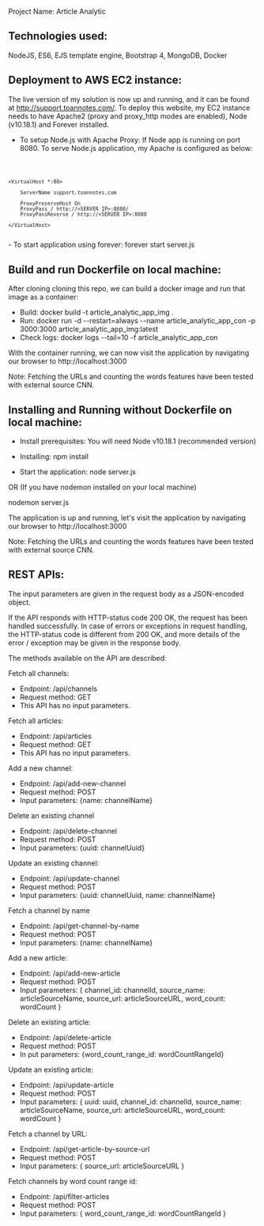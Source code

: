 Project Name: Article Analytic

## Technologies used:

NodeJS, ES6, EJS template engine, Bootstrap 4, MongoDB, Docker

## Deployment to AWS EC2 instance:

The live version of my solution is now up and running, and it can be found at http://support.toannotes.com/. To deploy this website, my EC2 instance needs to have Apache2 (proxy and proxy_http modes are enabled), Node (v10.18.1) and Forever installed.

- To setup Node.js with Apache Proxy:
If Node app is running on port 8080. To serve Node.js application, my Apache is configured as below:
<code>
    
    <VirtualHost *:80>

        ServerName support.toannotes.com

        ProxyPreserveHost On
        ProxyPass / http://<SERVER IP>:8080/
        ProxyPassReverse / http://<SERVER IP>:8080

    </VirtualHost>
    
</code>
- To start application using forever:
forever start server.js

## Build and run Dockerfile on local machine:

After cloning cloning this repo, we can build a docker image and run that image as a container:

- Build: docker build -t article_analytic_app_img .
- Run: docker run -d --restart=always --name article_analytic_app_con -p 3000:3000 article_analytic_app_img:latest
- Check logs: docker logs --tail=10 -f article_analytic_app_con

With the container running, we can now visit the application by navigating our browser to http://localhost:3000

Note: Fetching the URLs and counting the words features have been tested with external source CNN.

## Installing and Running without Dockerfile on local machine:

- Install prerequisites:
You will need Node v10.18.1 (recommended version)

- Installing:
npm install

- Start the application:
node server.js

OR (If you have nodemon installed on your local machine)

nodemon server.js

The application is up and running, let's visit the application by navigating our browser to http://localhost:3000

Note: Fetching the URLs and counting the words features have been tested with external source CNN.

## REST APIs:
The input parameters are given in the request body as a JSON-encoded object.

If the API responds with HTTP-status code 200 OK, the request has been handled successfully. In case of errors or exceptions in request handling, the HTTP-status code is different from 200 OK, and more details of the error / exception may be given in the response body.

The methods available on the API are described:

Fetch all channels:
+ Endpoint: /api/channels
+ Request method: GET
+ This API has no input parameters.

Fetch all articles:
+ Endpoint: /api/articles
+ Request method: GET
+ This API has no input parameters.

Add a new channel:
+ Endpoint: /api/add-new-channel
+ Request method: POST
+ Input parameters: {name: channelName}

Delete an existing channel
+ Endpoint: /api/delete-channel
+ Request method: POST
+ Input parameters: {uuid: channelUuid}

Update an existing channel:
+ Endpoint: /api/update-channel
+ Request method: POST
+ Input parameters: {uuid: channelUuid, name: channelName}

Fetch a channel by name
+ Endpoint: /api/get-channel-by-name
+ Request method: POST
+ Input parameters: {name: channelName}

Add a new article:
+ Endpoint: /api/add-new-article
+ Request method: POST
+ Input parameters: { channel_id: channelId, source_name: articleSourceName, source_url: articleSourceURL, word_count: wordCount }

Delete an existing article:
+ Endpoint: /api/delete-article
+ Request method: POST
+ In put parameters: {word_count_range_id: wordCountRangeId}

Update an existing article:
+ Endpoint: /api/update-article
+ Request method: POST
+ Input parameters: { uuid: uuid, channel_id: channelId, source_name: articleSourceName, source_url: articleSourceURL, word_count: wordCount }

Fetch a channel by URL:
+ Endpoint: /api/get-article-by-source-url
+ Request method: POST
+ Input parameters: { source_url: articleSourceURL }

Fetch channels by word count range id:
+ Endpoint: /api/filter-articles
+ Request method: POST
+ Input parameters: { word_count_range_id: wordCountRangeId }